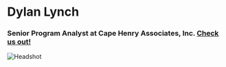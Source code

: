 # **Dylan Lynch**
### Senior Program Analyst at Cape Henry Associates, Inc. [Check us out!](https://pages.cape-henry.com/)
![Headshot](https://user-images.githubusercontent.com/98568281/155866673-3f45b43a-5592-4167-bb53-84815d2b04f0.jpg)
